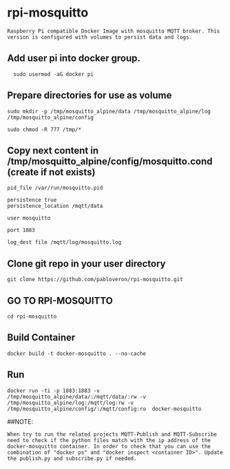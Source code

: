 # rpi-mosquitto

```
Raspberry Pi compatible Docker Image with mosquitto MQTT broker. This version is configured with volumes to persist data and logs.
```

## Add user pi into docker group.

```
  sudo usermod -aG docker pi
```

## Prepare directories for use as volume

```
sudo mkdir -p /tmp/mosquitto_alpine/data /tmp/mosquitto_alpine/log /tmp/mosquitto_alpine/config
	
sudo chmod -R 777 /tmp/*
```

## Copy next content in /tmp/mosquitto_alpine/config/mosquitto.cond (create if not exists)

```
pid_file /var/run/mosquitto.pid

persistence true
persistence_location /mqtt/data

user mosquitto

port 1883

log_dest file /mqtt/log/mosquitto.log
```  

## Clone git repo in your user directory
```
git clone https://github.com/pabloveron/rpi-mosquitto.git
```

## GO TO RPI-MOSQUITTO
```
cd rpi-mosquitto
```

## Build Container
```
docker build -t docker-mosquitto . --no-cache
```

## Run

```
docker run -ti -p 1883:1883 -v /tmp/mosquitto_alpine/data/:/mqtt/data/:rw -v /tmp/mosquitto_alpine/log:/mqtt/log:rw -v /tmp/mosquitto_alpine/config/:/mqtt/config:ro  docker-mosquitto
```

##NOTE:

```
When try to run the related projects MQTT-Publish and MQTT-Subscribe need to check if the python files match with the ip address of the docker-mosquitto container. In order to check that you can use the combination of "docker ps" and "docker inspect <container ID>". Update the publish.py and subscribe.py if needed.


